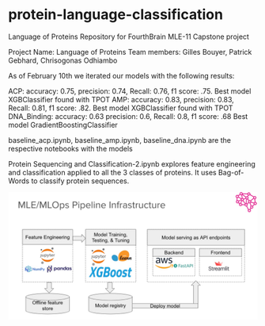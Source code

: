 # protein-language-classification

Language of Proteins
Repository for FourthBrain MLE-11 Capstone project

Project Name: Language of Proteins
Team members: Gilles Bouyer, Patrick Gebhard, Chrisogonas Odhiambo

As of February 10th we iterated our models with the following results:

ACP: accuracy: 0.75, precision: 0.74, Recall: 0.76, f1 score: .75. Best model XGBClassifier found with TPOT
AMP: accuracy: 0.83, precision: 0.83, Recall: 0.81, f1 score: .82. Best model XGBClassifier found with TPOT
DNA_Binding: accuracy: 0.63 precision: 0.6, Recall: 0.8, f1 score: .68 Best model GradientBoostingClassifier

baseline_acp.ipynb, baseline_amp.ipynb, baseline_dna.ipynb are the respective notebooks with the models

Protein Sequencing and Classification-2.ipynb explores feature engineering and classification applied to all the 3 classes of proteins. It uses Bag-of-Words to classify protein sequences.

![Infrastructure Diagram](InfraDiagramModExplanability.png)